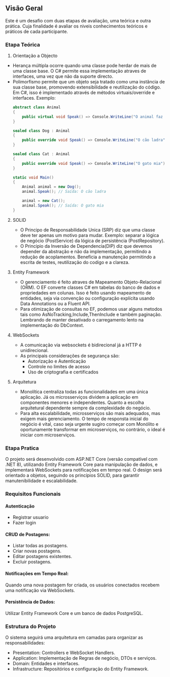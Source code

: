 ## Visão Geral
Este é um desafio com duas etapas de avaliação, uma teórica e outra prática. Cuja finalidade é avaliar os niveis conhecimentos teóricos e práticos de cada participante.

### Etapa Teórica
1. Orientação a Objecto
  * Herança múltipla ocorre quando uma classe pode herdar de mais de uma classe base. O C# permite essa implementação atraves de interfaces, uma vez que não da suporte directo.
  * Polimorfismo permite que um objeto seja tratado como uma instância de sua classe base, promovendo extensibilidade e reutilização do código. Em C#, isso é implementado através de métodos virtuais/override e interfaces.
     Exemplo:
    ```csharp
    abstract class Animal
    {
        public virtual void Speak() => Console.WriteLine("O animal faz um som");
    }
    
    sealed class Dog : Animal
    {
        public override void Speak() => Console.WriteLine("O cão ladra");
    }
    
    sealed class Cat : Animal
    {
        public override void Speak() => Console.WriteLine("O gato mia");
    }
    
    static void Main()
    {
        Animal animal = new Dog();
        animal.Speak(); // Saída: O cão ladra
    
        animal = new Cat();
        animal.Speak(); // Saída: O gato mia
    }
    ```
    
2. SOLID
   * O Principo de Responsabilidade Unica (SRP) diz que uma classe deve ter apenas um motivo para mudar. Exemplo: separar a lógica de negócio (PostService) da lógica de persistência (PostRepository).
   * O Principio da Inversão de Dependencia(DIP) diz que devemos depender da abstração e não da implementação, permitindo a redução de acoplamentos. Benefícia a manutenção permitindo a escrita de testes, reutilização do codigo e a clareza.
     
3. Entity Framework
   * O gerenciamento é feito atraves de Mapeamento Objeto-Relacional (ORM). O EF converte classes C# em tabelas do banco de dados e propriedades em colunas. Isso é feito usando mapeamento de entidades, seja via convenção ou configuração explícita usando Data Annotations ou a Fluent API.
   * Para otimização de consultas no  EF, podemos usar alguns metodos tais como AsNoTracking,Include,ThenInclude e também paginação. Lembrando de manter desativado o carregamento lento na implementação do DbContext.
   
6. WebSockets
   * A comunicação via websockets é bidirecional já a HTTP é unidirecional.
   * As principais considerações de segurança são:
     * Autorização e Autenticação
     * Controle no limites de acesso
     * Uso de criptografia e certificados
     
8. Arquitetura
   * Monolítica centraliza todas as funcionalidades em uma única aplicação. Já os microsserviços dividem a aplicação em componentes menores e independentes. Quanto a escolha arquitetural dependente sempre da complexidade do negócio.
   * Para alta escalabilidade, microsserviços são mais adequados, mas exigem mais gerenciamento. O tempo de responsta inicial do negócio é vital, caso seja urgente sugiro começar com Monólito e oportunamente transformar em microserviços, no contrário, o ideal é iniciar com microserviços.

### Etapa Pratica
O projeto será desenvolvido com ASP.NET Core (versão compatível com .NET 8), utilizando Entity Framework Core para manipulação de dados, e implementará WebSockets para notificações em tempo real. O design será orientado a objetos, seguindo os princípios SOLID, para garantir manutenibilidade e escalabilidade.

### Requisitos Funcionais
#### Autenticação
  * Registrar usuario
  * Fazer login
    
#### CRUD de Postagens:
  * Listar todas as postagens.
  * Criar novas postagens.
  * Editar postagens existentes.
  * Excluir postagens.
    
#### Notificações em Tempo Real:
  Quando uma nova postagem for criada, os usuários conectados recebem uma notificação via WebSockets.

#### Persistência de Dados:
  Utilizar Entity Framework Core e um banco de dados PostgreSQL.

### Estrutura do Projeto

O sistema seguirá uma arquitetura em camadas para organizar as responsabilidades:

* Presentation: Controllers e WebSocket Handlers.
* Application: Implementação de Regras de negócio, DTOs e serviços.
* Domain: Entidades e interfaces.
* Infrastructure: Repositórios e configuração do Entity Framework.
